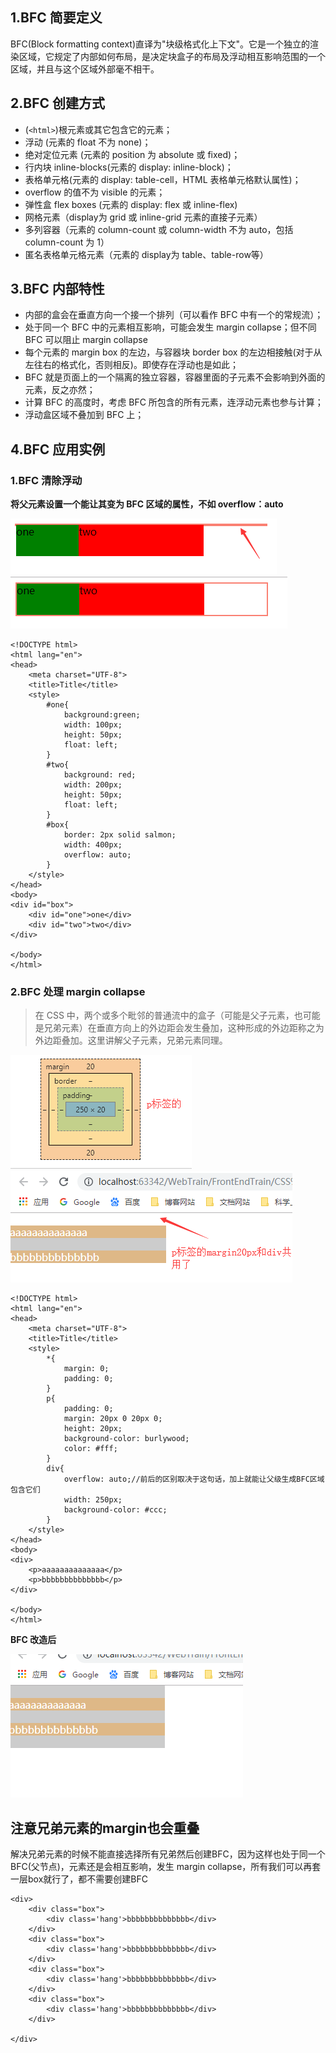 ## 1.BFC 简要定义

BFC(Block formatting context)直译为"块级格式化上下文"。它是一个独立的渲染区域，它规定了内部如何布局，是决定块盒子的布局及浮动相互影响范围的一个区域，并且与这个区域外部毫不相干。

## 2.BFC 创建方式

- (`<html>`)根元素或其它包含它的元素；
- 浮动 (元素的 float 不为 none)；
- 绝对定位元素 (元素的 position 为 absolute 或 fixed)；
- 行内块 inline-blocks(元素的 display: inline-block)；
- 表格单元格(元素的 display: table-cell，HTML 表格单元格默认属性)；
- overflow 的值不为 visible 的元素；
- 弹性盒 flex boxes (元素的 display: flex 或 inline-flex)
- 网格元素（display为 grid 或 inline-grid 元素的直接子元素）
- 多列容器（元素的 column-count 或 column-width 不为 auto，包括 column-count 为 1）
- 匿名表格单元格元素（元素的 display为 table、table-row等）

## 3.BFC 内部特性

- 内部的盒会在垂直方向一个接一个排列（可以看作 BFC 中有一个的常规流）；
- 处于同一个 BFC 中的元素相互影响，可能会发生 margin collapse；但不同 BFC 可以阻止 margin collapse
- 每个元素的 margin box 的左边，与容器块 border box 的左边相接触(对于从左往右的格式化，否则相反)。即使存在浮动也是如此；
- BFC 就是页面上的一个隔离的独立容器，容器里面的子元素不会影响到外面的元素，反之亦然；
- 计算 BFC 的高度时，考虑 BFC 所包含的所有元素，连浮动元素也参与计算；
- 浮动盒区域不叠加到 BFC 上；

## 4.BFC 应用实例

### 1.BFC 清除浮动

**将父元素设置一个能让其变为 BFC 区域的属性，不如 overflow：auto**

![图片描述](/img/blog/14/1.png)
![图片描述](/img/blog/14/2.png)

```tsx
<!DOCTYPE html>
<html lang="en">
<head>
    <meta charset="UTF-8">
    <title>Title</title>
    <style>
        #one{
            background:green;
            width: 100px;
            height: 50px;
            float: left;
        }
        #two{
            background: red;
            width: 200px;
            height: 50px;
            float: left;
        }
        #box{
            border: 2px solid salmon;
            width: 400px;
            overflow: auto;
        }
    </style>
</head>
<body>
<div id="box">
    <div id="one">one</div>
    <div id="two">two</div>
</div>

</body>
</html>
```

### 2.BFC 处理 margin collapse

> 在 CSS 中，两个或多个毗邻的普通流中的盒子（可能是父子元素，也可能是兄弟元素）在垂直方向上的外边距会发生叠加，这种形成的外边距称之为外边距叠加。这里讲解父子元素，兄弟元素同理。

![图片描述](/img/blog/14/3.png)
![图片描述](/img/blog/14/4.png)

```tsx
<!DOCTYPE html>
<html lang="en">
<head>
    <meta charset="UTF-8">
    <title>Title</title>
    <style>
        *{
            margin: 0;
            padding: 0;
        }
        p{
            padding: 0;
            margin: 20px 0 20px 0;
            height: 20px;
            background-color: burlywood;
            color: #fff;
        }
        div{
            overflow: auto;//前后的区别取决于这句话，加上就能让父级生成BFC区域包含它们
            width: 250px;
            background-color: #ccc;
        }
    </style>
</head>
<body>
<div>
    <p>aaaaaaaaaaaaaa</p>
    <p>bbbbbbbbbbbbbb</p>
</div>

</body>
</html>
```

**BFC 改造后**

![图片描述](/img/blog/14/5.png)

## 注意兄弟元素的margin也会重叠

解决兄弟元素的时候不能直接选择所有兄弟然后创建BFC，因为这样也处于同一个 BFC(父节点)，元素还是会相互影响，发生 margin collapse，所有我们可以再套一层box就行了，都不需要创建BFC

```tsx
<div>
    <div class="box">
        <div class='hang'>bbbbbbbbbbbbbb</div>
    </div>
    <div class="box">
        <div class='hang'>bbbbbbbbbbbbbb</div>
    </div>
    <div class="box">
        <div class='hang'>bbbbbbbbbbbbbb</div>
    </div>
    <div class="box">
        <div class='hang'>bbbbbbbbbbbbbb</div>
    </div>
    
</div>
```